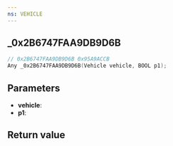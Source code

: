 ```yaml
---
ns: VEHICLE
---
```

## _0x2B6747FAA9DB9D6B

```c
// 0x2B6747FAA9DB9D6B 0x95A9ACCB
Any _0x2B6747FAA9DB9D6B(Vehicle vehicle, BOOL p1);
```


## Parameters
* **vehicle**: 
* **p1**: 

## Return value
